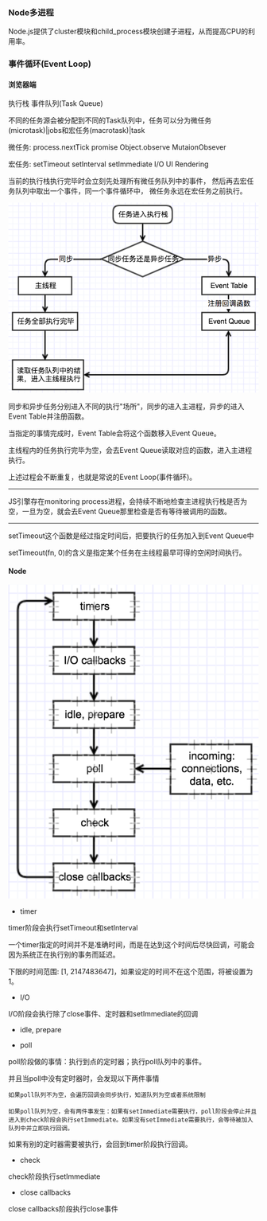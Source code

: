 ### Node多进程

Node.js提供了cluster模块和child_process模块创建子进程，从而提高CPU的利用率。

### 事件循环(Event Loop)

#### 浏览器端

执行栈 事件队列(Task Queue)

不同的任务源会被分配到不同的Task队列中，任务可以分为微任务(microtask)|jobs和宏任务(macrotask)|task

微任务: process.nextTick promise Object.observe MutaionObsever

宏任务: setTimeout setInterval setImmediate I/O  UI Rendering

当前的执行栈执行完毕时会立刻先处理所有微任务队列中的事件，
然后再去宏任务队列中取出一个事件，同一个事件循环中，
微任务永远在宏任务之前执行。

![事件循环](images/eventLoop.png)

同步和异步任务分别进入不同的执行"场所"，同步的进入主进程，异步的进入Event Table并注册函数。

当指定的事情完成时，Event Table会将这个函数移入Event Queue。

主线程内的任务执行完毕为空，会去Event Queue读取对应的函数，进入主进程执行。

上述过程会不断重复，也就是常说的Event Loop(事件循环)。

--------------------------

JS引擎存在monitoring process进程，会持续不断地检查主进程执行栈是否为空，一旦为空，就会去Event Queue那里检查是否有等待被调用的函数。

--------------------------

setTimeout这个函数是经过指定时间后，把要执行的任务加入到Event Queue中

setTimeout(fn, 0)的含义是指定某个任务在主线程最早可得的空闲时间执行。

#### Node

![事件循环](images/nodeEventLoop.png)

* timer

timer阶段会执行setTimeout和setInterval

一个timer指定的时间并不是准确时间，而是在达到这个时间后尽快回调，可能会因为系统正在执行别的事务而延迟。

下限的时间范围: [1, 2147483647]，如果设定的时间不在这个范围，将被设置为1。

* I/O

I/O阶段会执行除了close事件、定时器和setImmediate的回调

* idle, prepare

* poll

poll阶段做的事情：执行到点的定时器；执行poll队列中的事件。

并且当poll中没有定时器时，会发现以下两件事情

    如果poll队列不为空，会遍历回调会同步执行，知道队列为空或者系统限制

    如果poll队列为空，会有两件事发生：如果有setImmediate需要执行，poll阶段会停止并且进入到check阶段会执行setImmediate。如果没有setImmediate需要执行，会等待被加入队列中并立即执行回调。

如果有别的定时器需要被执行，会回到timer阶段执行回调。

* check

check阶段执行setImmediate

* close callbacks

close callbacks阶段执行close事件